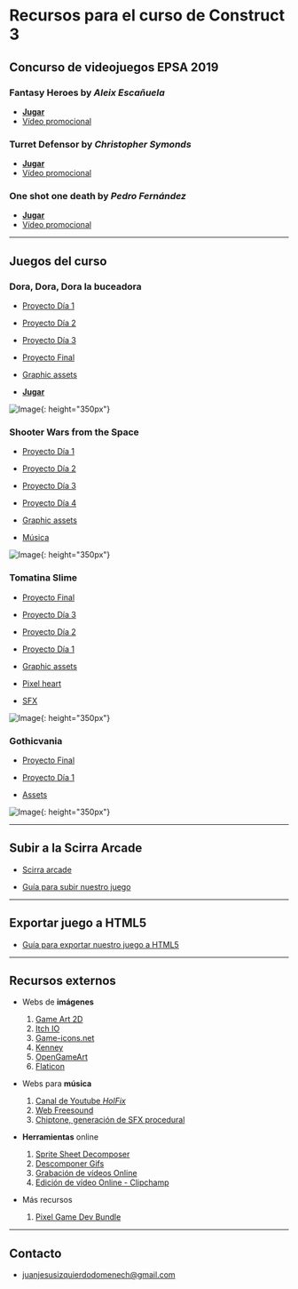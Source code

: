 # Recursos para el curso de Construct 3

## Concurso de videojuegos EPSA 2019

### **Fantasy Heroes** by _Aleix Escañuela_

  - [**Jugar**](https://juanizquierdodomenech.github.io/agora.construct.media/resources/games_contest_2019/aleix_escanyuela/game/)
  - [Vídeo promocional](https://juanizquierdodomenech.github.io/agora.construct.media/resources/games_contest_2019/aleix_escanyuela/video/promo.mp4)

### **Turret Defensor** by _Christopher Symonds_

  - [**Jugar**](https://juanizquierdodomenech.github.io/agora.construct.media/resources/games_contest_2019/christopher_symonds/game/)
  - [Vídeo promocional](https://juanizquierdodomenech.github.io/agora.construct.media/resources/games_contest_2019/christopher_symonds/video/promo.mp4)

### **One shot one death** by _Pedro Fernández_

  - [**Jugar**](https://juanizquierdodomenech.github.io/agora.construct.media/resources/games_contest_2019/pedro_fernandez/game/)
  - [Vídeo promocional](https://juanizquierdodomenech.github.io/agora.construct.media/resources/games_contest_2019/pedro_fernandez/video/promo.mp4)

---

## Juegos del curso

### Dora, Dora, Dora la buceadora
  - [Proyecto Día 1](https://juanizquierdodomenech.github.io/agora.construct.media/base_projects/2018_2019/SuperDiving/Day1/SuperDiving.c3p)
  - [Proyecto Día 2](https://juanizquierdodomenech.github.io/agora.construct.media/base_projects/2018_2019/SuperDiving/Day2/SuperDiving.c3p)
  - [Proyecto Día 3](https://juanizquierdodomenech.github.io/agora.construct.media/base_projects/2018_2019/SuperDiving/Day3/SuperDiving.c3p)
  - [Proyecto Final](https://juanizquierdodomenech.github.io/agora.construct.media/base_projects/2018_2019/SuperDiving/Final/SuperDiving.c3p)

  - [Graphic assets](https://ansimuz.itch.io/underwater-diving)

  - [**Jugar**](https://juanizquierdodomenech.github.io/agora.construct.media/base_projects/2018_2019/SuperDiving/PlayGame/Doralabuceadora/)

![Image](https://juanizquierdodomenech.github.io/agora.construct.media/img/2018_2019/SuperDiving/super_diving.gif){: height="350px"}

### Shooter Wars from the Space
  - [Proyecto Día 1](https://juanizquierdodomenech.github.io/agora.construct.media/base_projects/2018_2019/SpaceShooter/Day1/SpaceWarsSuperPlus.c3p)
  - [Proyecto Día 2](https://juanizquierdodomenech.github.io/agora.construct.media/base_projects/2018_2019/SpaceShooter/Day2/SpaceWarsSuperPlus.c3p)
  - [Proyecto Día 3](https://juanizquierdodomenech.github.io/agora.construct.media/base_projects/2018_2019/SpaceShooter/Day3/SpaceWarsSuperPlus.c3p)
  - [Proyecto Día 4](https://juanizquierdodomenech.github.io/agora.construct.media/base_projects/2018_2019/SpaceShooter/Day4/SpaceWarsSuperPlus.c3p)

  - [Graphic assets](https://ansimuz.itch.io/spaceship-shooter-environment)
  - [Música](https://jonathan-so.itch.io/creatorpack)

![Image](https://juanizquierdodomenech.github.io/agora.construct.media/img/2018_2019/SpaceShooter/space_shooter.gif){: height="350px"}

### Tomatina Slime
  - [Proyecto Final](https://juanizquierdodomenech.github.io/agora.construct.media/base_projects/2018_2019/TomatinaSlime/DayFinal/TomatinaSlime.c3p)
  - [Proyecto Día 3](https://juanizquierdodomenech.github.io/agora.construct.media/base_projects/2018_2019/TomatinaSlime/Day3/TomatinaSlime.c3p)
  - [Proyecto Día 2](https://juanizquierdodomenech.github.io/agora.construct.media/base_projects/2018_2019/TomatinaSlime/Day2/TomatinaSlime.c3p)
  - [Proyecto Día 1](https://juanizquierdodomenech.github.io/agora.construct.media/base_projects/2018_2019/TomatinaSlime/Day1/TomatinaSlime.c3p)
  
  - [Graphic assets](https://finalbossblues.itch.io/pixel-shooter-towers-asset-pack)
  - [Pixel heart](https://opengameart.org/content/heart-pixel-art)
  - [SFX](https://opengameart.org/content/512-sound-effects-8-bit-style)

![Image](https://juanizquierdodomenech.github.io/agora.construct.media/img/2018_2019/TomatinaSlime/TomatinaSlime.gif){: height="350px"}

### Gothicvania
  - [Proyecto Final](https://juanizquierdodomenech.github.io/agora.construct.media/base_projects/2018_2019/Gothicvania/Final/Gothicvania.c3p)
  - [Proyecto Día 1](https://juanizquierdodomenech.github.io/agora.construct.media/base_projects/2018_2019/Gothicvania/Day1/Gothicvania.c3p)

  - [Assets](https://ansimuz.itch.io/gothicvania-town)

![Image](https://juanizquierdodomenech.github.io/agora.construct.media/img/2018_2019/Gothicvania/gothicvania.gif){: height="350px"}

---

## Subir a la Scirra Arcade

* [Scirra arcade](https://www.scirra.com/arcade/top-addicting-games)

* [Guía para subir nuestro juego](https://juanizquierdodomenech.github.io/agora.construct.media/resources/subir_scirra_arcade/SubirScirra.pdf)

---

## Exportar juego a HTML5

* [Guía para exportar nuestro juego a HTML5](https://juanizquierdodomenech.github.io/agora.construct.media/resources/subir_scirra_arcade/ExportarHTML.pdf)

---

## Recursos externos

- Webs de **imágenes**
    1. [Game Art 2D](http://www.gameart2d.com/freebies.html)
    2. [Itch IO](https://itch.io/game-assets/free)
    3. [Game-icons.net](http://game-icons.net/)
    4. [Kenney](http://kenney.nl/assets)
    5. [OpenGameArt](https://opengameart.org)
    6. [Flaticon](https://www.flaticon.com)

- Webs para **música**
    1. [Canal de Youtube _HolFix_](https://www.youtube.com/channel/UC2_gl7WoSGsg7rLvBPTqtEw)
    2. [Web Freesound](https://freesound.org/)
    3. [Chiptone, generación de SFX procedural](http://sfbgames.com/chiptone)

- **Herramientas** online
    1. [Sprite Sheet Decomposer](https://jmsliu.com/products/sprite-sheet-decomposer/)
    2. [Descomponer Gifs](https://es.bloggif.com/gif-extract)
    3. [Grabación de vídeos Online](https://www.apowersoft.com/free-online-screen-recorder)
    4. [Edición de vídeo Online - Clipchamp](https://clipchamp.com/es/products/create)

- Más recursos
	1. [Pixel Game Dev Bundle](https://juanizquierdodomenech.github.io/agora.construct.media/resources/gamedev_bundle/gamedev_bundle)

---

## Contacto

- [juanjesusizquierdodomenech@gmail.com](mailto:juanjesusizquierdodomenech@gmail.com)

<!---Markdown is a lightweight and easy-to-use syntax for styling your writing. It includes conventions for

```markdown
Syntax highlighted code block

# Header 1
## Header 2
### Header 3

- Bulleted
- List

1. Numbered
2. List

**Bold** and _Italic_ and `Code` text

[Link](url) and ![Image](src)
```

For more details see [GitHub Flavored Markdown](https://guides.github.com/features/mastering-markdown/).

### Jekyll Themes

Your Pages site will use the layout and styles from the Jekyll theme you have selected in your [repository settings](https://github.com/JuanIzquierdoDomenech/-AgoraConstructMedia/settings). The name of this theme is saved in the Jekyll `_config.yml` configuration file.

### Support or Contact

Having trouble with Pages? Check out our [documentation](https://help.github.com/categories/github-pages-basics/) or [contact support](https://github.com/contact) and we’ll help you sort it out.
-->